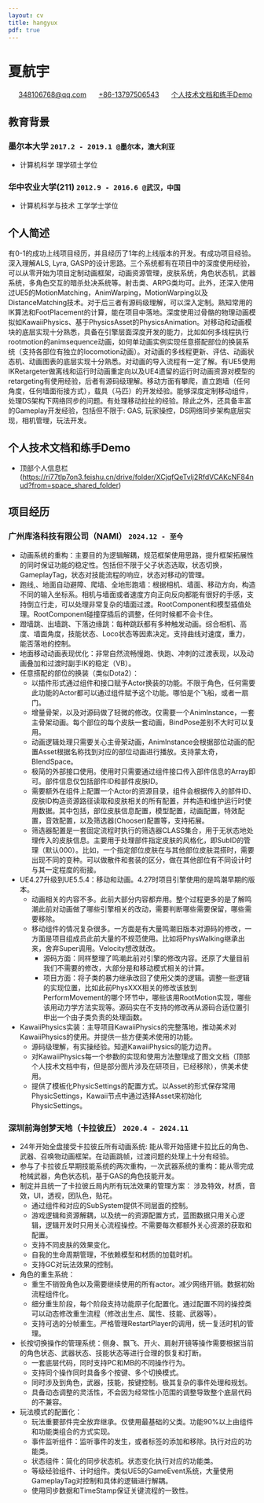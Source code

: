 ```yaml
---
layout: cv
title: hangyux
pdf: true
---
```

# 夏航宇

<div id="webaddress">
<i class="fi-mail" style="margin-left:1em"></i>
  <a href="348106768@qq.com" style="margin-left:0.5em">348106768@qq.com</a>
<i class="fi-telephone" style="margin-left:1em"></i>
  <a href="348106768@qq.com" style="margin-left:0.5em">+86-13797506543</a>
<i class="fi-mail" style="margin-left:1em"></i>
  <a href="https://ri77tlp7on3.feishu.cn/drive/folder/XCjqfQeTvlj2RfdVCAKcNF84nud" style="margin-left:0.5em">个人技术文档和练手Demo</a>
</div>


## **教育背景**
### **墨尔本大学** `2017.2 - 2019.1 @墨尔本，澳大利亚`
- 计算机科学 理学硕士学位
  
### **华中农业大学(211)** `2012.9 - 2016.6 @武汉，中国`
- 计算机科学与技术 工学学士学位
  
## **个人简述**
  有0-1的成功上线项目经历，并且经历了1年的上线版本的开发。有成功项目经验。深入理解ALS, Lyra, GASP的设计思路。三个系统都有在项目中的深度使用经验，可以从零开始为项目定制动画框架，动画资源管理，皮肤系统，角色状态机，武器系统，多角色交互的暗杀处决系统等。射击类、ARPG类均可。此外，还深入使用过UE5的MotionMatching，AnimWarping，MotionWarping以及DistanceMatching技术。对于后三者有源码级理解，可以深入定制。熟知常用的IK算法和FootPlacement的计算，能在项目中落地。深度使用过骨骼的物理动画模拟如KawaiiPhysics、基于PhysicsAsset的PhysicsAnimation。对移动和动画模块的底层实现十分熟悉，具备在引擎层面深度开发的能力，比如如何多线程执行rootmotion的animsequence动画，如何单动画实例实现任意搭配部位的换装系统（支持各部位有独立的locomotion动画）。对动画的多线程更新、评估、动画状态机、动画图表的底层实现十分熟悉。对动画的导入流程有一定了解。有UE5使用IKRetargeter做离线和运行时动画重定向以及UE4遗留的运行时动画资源对模型的retargeting有使用经验，后者有源码级理解。移动方面有攀爬，直立跑墙（任何角度，任何墙面衔接方式），载具（马匹）的开发经验。能够深度定制移动组件，处理DS架构下网络同步的问题。有处理移动拉扯的经验。除此之外，还具备丰富的Gameplay开发经验，包括但不限于: GAS, 玩家操控，DS网络同步架构底层实现，相机管理，玩法开发。

## **个人技术文档和练手Demo**
- 顶部个人信息栏(https://ri77tlp7on3.feishu.cn/drive/folder/XCjqfQeTvlj2RfdVCAKcNF84nud?from=space_shared_folder)

## **项目经历**
### **广州库洛科技有限公司（NAMI）** `2024.12 - 至今`
- 动画系统的重构：主要目的为逻辑解耦，规范框架使用思路，提升框架拓展性的同时保证功能的稳定性。包括但不限于父子状态选取，状态切换，GameplayTag，状态对技能流程的响应，状态对移动的管理。
- 跑线,、地面自动避障、爬墙、全地形跑墙：根据相机、墙面、移动方向，构造不同的输入坐标系。相机与墙面或者速度方向正向反向都能有很好的手感，支持倒立行走，可以处理非常复杂的墙面过渡。RootComponent和模型插值处理。RootComponent碰撞穿插后的调整，任何时候都不会卡住。
- 蹬墙跳、出墙跳、下落边缘跳：每种跳跃都有多种触发动画。综合相机、高度、墙面角度，技能状态、Loco状态等因素决定。支持曲线对速度，重力，能否落地的控制。
- 地面移动动画表现优化：非常自然流畅慢跑、快跑、冲刺的过渡表现，以及动画叠加和过渡时副手IK的稳定（VB）。
- 任意搭配的部位的换装（类似Dota2）：
   - 以插件形式通过组件和接口赋予Actor换装的功能。不限于角色，任何需要此功能的Actor都可以通过组件赋予这个功能。哪怕是个飞船，或者一扇门。
   - 增量骨架，以及对源码做了轻微的修改。仅需要一个AnimInstance，一套主骨架动画。每个部位的每个皮肤一套动画，BindPose差别不大时可以复用。
   - 动画逻辑处理只需要关心主骨架动画，AnimInstance会根据部位动画的配置Asset根据名称找到对应的部位动画进行播放。支持蒙太奇，BlendSpace。
   - 极简的外部接口使用。使用时只需要通过组件接口传入部件信息的Array即可。部件信息仅包括部件ID和部件皮肤ID。
   - 需要额外在组件上配置一个Actor的资源目录，组件会根据传入的部件ID、皮肤ID构造资源路径读取和皮肤相关的所有配置，并构造和维护运行时使用数据。其中包括，部位皮肤信息配置，模型配置，动画配置，特效配置，音效配置，以及筛选器(Chooser)配置等，支持拓展。
   - 筛选器配置是一套固定流程时执行的筛选器CLASS集合，用于无状态地处理传入的皮肤信息。主要用于处理部件指定皮肤的风格化，即SubID的管理（默认000）。比如，一个指定部位皮肤在与其他部位皮肤混搭时，需要出现不同的变种。可以做散件和套装的区分，做在其他部位有不同设计时与其一定程度的衔接。
- UE4.27升级到UE5.5.4：移动和动画。4.27时项目引擎使用的是鸣潮早期的版本。
   - 动画相关的内容不多。此前大部分内容都弃用。整个过程更多的是了解鸣潮此前对动画做了哪些引擎相关的改动，需要判断哪些需要保留，哪些需要移除。
   - 移动组件的情况复杂很多。一方面是有大量鸣潮旧版本对源码的修改，一方面是项目组成员此前大量的不规范使用。比如将PhysWalking继承出来，舍弃Super调用。Velocity想改就改。
     - 源码方面：同样整理了鸣潮此前对引擎的修改内容。还原了大量目前我们不需要的修改，大部分是和移动模式相关的计算。
     - 项目方面：将子类的暴力继承改回了使用父类的逻辑。调整一些逻辑的实现位置，比如此前PhysXXX相关的修改该放到PerformMovement的哪个环节中，哪些该用RootMotion实现，哪些该用动力学方法实现等。源码实在不支持的修改再从源码合适位置引申出一个由子类负责的处理函数。
- KawaiiPhysics实装：主导项目KawaiiPhysics的完整落地，推动美术对KawaiiPhysics的使用。并提供一些方便美术使用的功能。
   - 源码级理解，有实操经验。知道KawaiiPhysics的能力边界。
   - 对KawaiiPhysics每一个参数的实现和使用方法整理成了图文文档（顶部个人技术文档中有，但是部分图片涉及在研项目，已经移除），供美术使用。
   - 提供了模板化PhysicSettings的配置方式。以Asset的形式保存常用PhysicSettings，Kawaii节点中通过选择Asset来初始化PhysicSettings。

### **深圳前海创梦天地（卡拉彼丘）** `2020.4 - 2024.11`
- 24年开始全盘接受卡拉彼丘所有动画系统: 能从零开始搭建卡拉比丘的角色、武器、召唤物动画框架。在动画跳帧，过渡问题的处理上十分有经验。
- 参与了卡拉彼丘早期技能系统的两次重构，一次武器系统的重构：能从零完成枪械武器，角色状态机，基于GAS的角色技能开发。
- 制定并且统一了卡拉彼丘局内所有玩法效果的管理方案： 涉及特效，材质，音效，UI，透视，团队色，贴花。
  - 通过组件和对应的SubSystem提供不同层面的控制。
  - 游戏逻辑和资源解耦，以及统一的资源配置方式，蓝图数据只用关心逻辑，逻辑开发时只用关心流程操控。不需要每次都额外关心资源的获取和配置。
  - 支持不同皮肤的效果变化。
  - 自我的生命周期管理，不依赖模型和材质的加载时机。
  - 支持GC对玩法效果的控制。
- 角色的重生系统：
  - 重生不销毁角色以及需要继续使用的所有actor。减少网络开销。数据初始流程组件化。
  - 细分重生阶段，每个阶段支持功能原子化配置化。通过配置不同的操控类可以动态修改重生流程（修改出生点、属性、技能、武器等）。
  - 支持可选的分帧重生。严格管理RestartPlayer的调用，统一复活时机的管理。
- 长按切换操作的管理系统：侧身、飘飞、开火、肩射开镜等操作需要根据当前的角色状态、武器状态、技能状态等进行合理的恢复和打断。
  - 一套底层代码，同时支持PC和MB的不同操作行为。
  - 支持同个操作同时具备多个按键、多个切换模式。
  - 同时涉及到角色，武器，技能，按键控制。极其复杂的事件处理和规划。
  - 具备动态调整的灵活性，不会因为经常性小范围的调整导致整个底层代码的不兼容。
- 玩法模式的配置化：
  - 玩法重要部件完全放弃继承。仅使用最基础的父类。功能90%以上由组件和功能类组合的方式实现。
  - 事件监听组件：监听事件的发生，或者标签的添加和移除。执行对应的功能类。
  - 状态组件：简化的同步状态机。状态变化执行对应的功能类。
  - 等级经验组件、计时组件。类似UE5的GameEvent系统，大量使用GameplayTag对控制和具体的逻辑进行解耦。
  - 使用同步数据和TimeStamp保证关键流程的一致性。

<!-- ### Footer

Last updated: Nov 2018 -->
